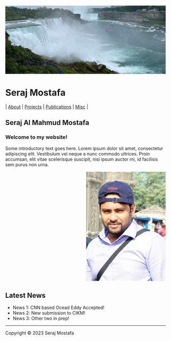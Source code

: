 ![Wallpaper](./images/wall.jpg)

# Seraj Mostafa

| [About](about.md) | [Projects](projects.md) | [Publications](./markdowns/publications.md) | [Misc](misc.md) |

## Seraj Al Mahmud Mostafa

### Welcome to my website!

Some introductory text goes here. Lorem ipsum dolor sit amet, consectetur adipiscing elit. Vestibulum vel neque a nunc commodo ultrices. Proin accumsan, elit vitae scelerisque suscipit, nisi ipsum auctor mi, id facilisis sem purus non urna.

<div style="text-align: right;">
  <img src="./images/S.jpg" alt="Image" width="250px">
</div>
<!-- ![Image](./images/S.jpg) -->

## Latest News

- News 1: CNN based Ocead Eddy Accepted!
- News 2: New submission to CIKM!
- News 3: Other two in prep!

---

Copyright © 2023 Seraj Mostafa
